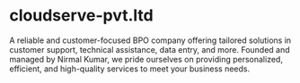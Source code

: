 # cloudserve-pvt.ltd
A reliable and customer-focused BPO company offering tailored solutions in customer support, technical assistance, data entry, and more. Founded and managed by Nirmal Kumar, we pride ourselves on providing personalized, efficient, and high-quality services to meet your business needs.
